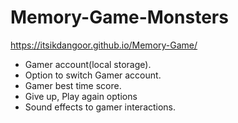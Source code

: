 # Memory-Game-Monsters

https://itsikdangoor.github.io/Memory-Game/

- Gamer account(local storage).
- Option to switch Gamer account.
- Gamer best time score.
- Give up, Play again options
- Sound effects to gamer interactions.
